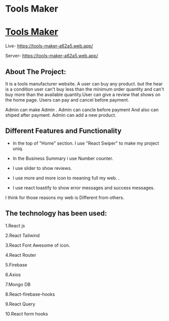 # Tools Maker

# [Tools Maker](https://tools-maker-a62a5.web.app/)

Live- https://tools-maker-a62a5.web.app/

Server- https://tools-maker-a62a5.web.app/

## About The Project:

It is a tools manufacturer website. A user can buy any product. but the hear is a condition user can't buy less than the minimum order quantity and can't buy more than the available quantity.User can give a review that shows on the home page. Users can pay and cancel before payment.

Admin can make Admin . Admin can cancle before payment And also can shiped after payment. Admin can add a new product.

## Different Features and Functionality

-   In the top of "Home" section. I use "React Swiper" to make my project uniq.

*   In the Business Summary i use Number counter.

*   I use slider to show reviews.

*   I use more and more icon to meaning full my web. .

*   I use react toastify to show error messages and success messages.

I think for those reasons my web is Different from others.

## The technology has been used:

1.React js

2.React Tailwind

3.React Font Awesome of icon.

4.React Router

5.Firebase

6.Axios

7.Mongo DB

8.React-firebase-hooks

9.React Query

10.React form hooks
